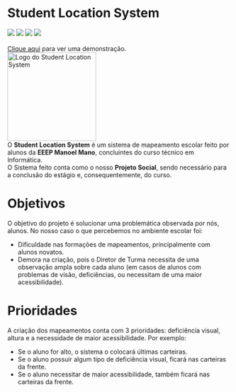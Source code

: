 # Student Location System
<img src="https://img.shields.io/badge/HTML5-E34F26?style=for-the-badge&logo=html5&logoColor=white"> <img src="https://img.shields.io/badge/CSS3-1572B6?style=for-the-badge&logo=css3&logoColor=white"> <img src="https://img.shields.io/badge/JavaScript-F7DF1E?style=for-the-badge&logo=javascript&logoColor=black"> <img src="https://img.shields.io/badge/PHP-777BB4?style=for-the-badge&logo=php&logoColor=white"><br><br>
<a href="http://studentlocationsystem.000webhostapp.com">Clique aqui</a> para ver uma demonstração. <br>
<img src="https://user-images.githubusercontent.com/62726888/148540486-36e557a5-be50-49a2-b124-68501b83415f.png" width="200px" title="Logo do Student Location System"> <br>
O **Student Location System** é um sistema de mapeamento escolar feito por alunos da **EEEP Manoel Mano**, concluintes do curso técnico em Informática. <br>
O Sistema feito conta como o nosso **Projeto Social**, sendo necessário para a conclusão do estágio e, consequentemente, do curso.

# Objetivos
O objetivo do projeto é solucionar uma problemática observada por nós, alunos. No nosso caso o que percebemos no ambiente escolar foi:
- Dificuldade nas formações de mapeamentos, principalmente com alunos novatos.
- Demora na criação, pois o Diretor de Turma necessita de uma observação ampla sobre cada aluno (em casos de alunos com problemas de visão, deficiências, ou necessitam de uma maior acessibilidade).

# Prioridades
A criação dos mapeamentos conta com 3 prioridades: deficiência visual, altura e a necessidade de maior acessibilidade. Por exemplo:
- Se o aluno for alto, o sistema o colocará últimas carteiras.
- Se o aluno possuir algum tipo de deficiência visual, ficará nas carteiras da frente.
- Se o aluno necessitar de maior acessibilidade, também ficará nas carteiras da frente.
